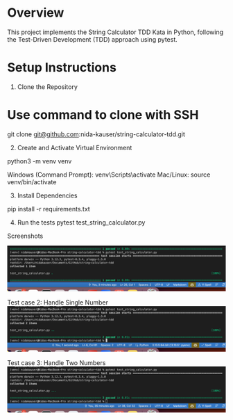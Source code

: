# Overview

This project implements the String Calculator TDD Kata in Python, following the Test-Driven Development (TDD) approach using pytest.

# Setup Instructions

1. Clone the Repository

# Use command to clone with SSH

 git clone git@github.com:nida-kauser/string-calculator-tdd.git   

 2. Create and Activate Virtual Environment

<!-- create VENV -->
 python3 -m venv venv  

 <!-- Activate VENV -->
 Windows (Command Prompt): venv\Scripts\activate
 Mac/Linux: source venv/bin/activate

 3. Install Dependencies

 pip install -r requirements.txt

 4. Run the tests
  pytest test_string_calculator.py


Screenshots


![Description](assets/emptystring.png)

Test case 2: Handle Single Number
![Description](assets/handlesinglenumber.png)

Test case 3: Handle Two Numbers
![Description](assets/handletwonumbers.png)


